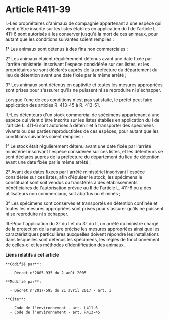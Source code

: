 # Article R411-39

I.-Les propriétaires d'animaux de compagnie appartenant à une espèce qui vient d'être inscrite sur les listes établies en
application du I de l'article L. 411-6 sont autorisés à les conserver jusqu'à la mort de ces animaux, pour autant que les
conditions suivantes soient remplies : 

1° Les animaux sont détenus à des fins non commerciales ; 

2° Les animaux étaient régulièrement détenus avant une date fixée par l'arrêté ministériel inscrivant l'espèce considérée sur
ces listes, et les propriétaires se sont déclarés auprès de la préfecture du département du lieu de détention avant une date
fixée par le même arrêté ; 

3° Les animaux sont détenus en captivité et toutes les mesures appropriées sont prises pour s'assurer qu'ils ne puissent ni
se reproduire ni s'échapper. 

Lorsque l'une de ces conditions n'est pas satisfaite, le préfet peut faire application des articles R. 413-45 à R. 413-51. 

II.-Les détenteurs d'un stock commercial de spécimens appartenant à une espèce qui vient d'être inscrite sur les listes
établies en application du I de l'article L. 411-6 sont autorisés à détenir et à transporter des spécimens vivants ou des
parties reproductibles de ces espèces, pour autant que les conditions suivantes soient remplies : 

1° Le stock était régulièrement détenu avant une date fixée par l'arrêté ministériel inscrivant l'espèce considérée sur ces
listes, et les détenteurs se sont déclarés auprès de la préfecture du département du lieu de détention avant une date fixée
par le même arrêté ; 

2° Avant des dates fixées par l'arrêté ministériel inscrivant l'espèce considérée sur ces listes, afin d'épuiser le stock,
les spécimens le constituant sont soit vendus ou transférés à des établissements bénéficiaires de l'autorisation prévue au II
de l'article L. 411-6 ou à des utilisateurs non commerciaux, soit abattus ou éliminés ; 

3° Les spécimens sont conservés et transportés en détention confinée et toutes les mesures appropriées sont prises pour
s'assurer qu'ils ne puissent ni se reproduire ni s'échapper. 

III.-Pour l'application du 3° du I et du 3° du II, un arrêté du ministre chargé de la protection de la nature précise les
mesures appropriées ainsi que les caractéristiques particulières auxquelles doivent répondre les installations dans
lesquelles sont détenus les spécimens, les règles de fonctionnement de celles-ci et les méthodes d'identification des
animaux.

**Liens relatifs à cet article**

	**Codifié par**:

	  - Décret n°2005-935 du 2 août 2005

	**Modifié par**:

	  - Décret n°2017-595 du 21 avril 2017 - art. 1

	**Cite**:

	  - Code de l'environnement - art. L411-6
	  - Code de l'environnement - art. R413-45
